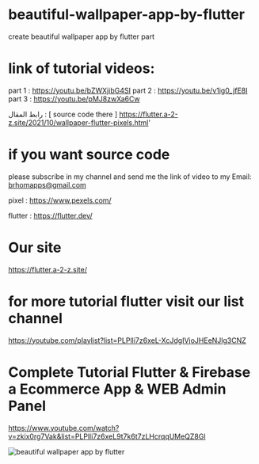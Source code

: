# beautiful-wallpaper-app-by-flutter

create beautiful wallpaper app by flutter part

# link of tutorial videos:
part 1 : https://youtu.be/bZWXjibG4SI
part 2 : https://youtu.be/v1ig0_jfE8I
part 3 : https://youtu.be/pMJ8zwXa6Cw

رابط المقال   :  [ source code there ]
https://flutter.a-2-z.site/2021/10/wallpaper-flutter-pixels.html'

# if you want source code 
please subscribe in my channel and send me the link of video to my Email: brhomapps@gmail.com


pixel :
https://www.pexels.com/

flutter :
https://flutter.dev/


# Our site 
https://flutter.a-2-z.site/

# for more tutorial flutter visit our list channel 
https://youtube.com/playlist?list=PLPlli7z6xeL-XcJdgIVjoJHEeNJlg3CNZ

# Complete Tutorial Flutter & Firebase a Ecommerce App & WEB Admin Panel
https://www.youtube.com/watch?v=zkix0rg7Vak&list=PLPlli7z6xeL9t7k6t7zLHcrqqUMeQZ8Gl




![beautiful wallpaper app by flutter](https://user-images.githubusercontent.com/69330783/199858921-29311743-0ed1-46c2-88ab-8e2bffdd8063.jpg)

